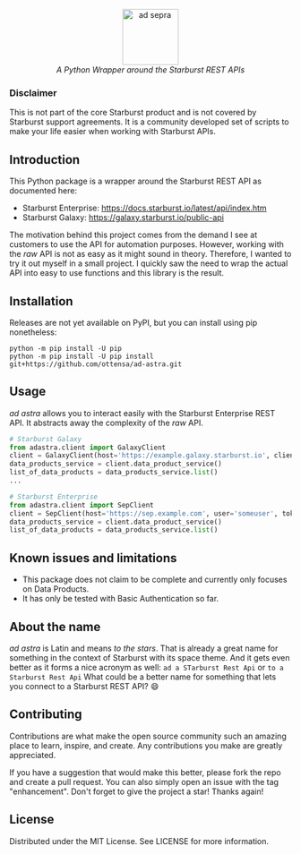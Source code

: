 <p align="center">
    <img height="100" alt="ad sepra" src="https://github.com/ottensa/ad-sepra/blob/main/docs/logo.png?raw=true" />
    <br>
    <i align="center">A Python Wrapper around the Starburst REST APIs</i>
</p>

### Disclaimer
This is not part of the core Starburst product and is not covered by Starburst support agreements. 
It is a community developed set of scripts to make your life easier when working with Starburst APIs.

## Introduction
This Python package is a wrapper around the Starburst REST API as documented here:

* Starburst Enterprise: https://docs.starburst.io/latest/api/index.htm
* Starburst Galaxy: https://galaxy.starburst.io/public-api

The motivation behind this project comes from the demand I see at customers to use the API for automation purposes.
However, working with the _raw_ API is not as easy as it might sound in theory.
Therefore, I wanted to try it out myself in a small project.
I quickly saw the need to wrap the actual API into easy to use functions and this library is the result.

## Installation
Releases are not yet available on PyPI, but you can install using pip nonetheless:

```shell
python -m pip install -U pip
python -m pip install -U pip install git+https://github.com/ottensa/ad-astra.git
```

## Usage
*ad astra* allows you to interact easily with the Starburst Enterprise REST API.
It abstracts away the complexity of the _raw_ API.

```python
# Starburst Galaxy
from adastra.client import GalaxyClient
client = GalaxyClient(host='https://example.galaxy.starburst.io', client_id='clientid', client_secret='clientsecret')
data_products_service = client.data_product_service()
list_of_data_products = data_products_service.list()
...

# Starburst Enterprise
from adastra.client import SepClient
client = SepClient(host='https://sep.example.com', user='someuser', token='Some: Token')
data_products_service = client.data_product_service()
list_of_data_products = data_products_service.list()
```

## Known issues and limitations
* This package does not claim to be complete and currently only focuses on Data Products.
* It has only be tested with Basic Authentication so far.

## About the name
_ad astra_ is Latin and means _to the stars_. 
That is already a great name for something in the context of Starburst with its space theme.
And it gets even better as it forms a nice acronym as well: `ad a STarburst Rest Api` or `to a Starburst Rest Api`
What could be a better name for something that lets you connect to a Starburst REST API? :smile:

## Contributing
Contributions are what make the open source community such an amazing place to learn, inspire, and create. 
Any contributions you make are greatly appreciated.

If you have a suggestion that would make this better, please fork the repo and create a pull request. 
You can also simply open an issue with the tag "enhancement". 
Don't forget to give the project a star! Thanks again!

## License
Distributed under the MIT License. See LICENSE for more information.
